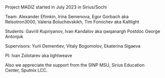 Project MADIZ started in July 2023 in Sirius/Sochi

Team:
Alexander Efimkin,
Irina Semenova,
Egor Gorbach aka Relsotron3000,
Valeria Boluchevskikh,
Tim Fomichev aka Kaltlight

Students:
Gavriil Kupriyanov,
Ivan Kandalov aka qwqanargh
Postdoc George Antonjuk

Supervisors: 
Yurii Dementiev,
Vitaly Bogomolov,
Ekaterina Sigaeva

PI: Ivan Zolotarev aka lightweave

Also we appreciate the support from the SINP MSU, Sirius Education Center, Sputnix LCC.
